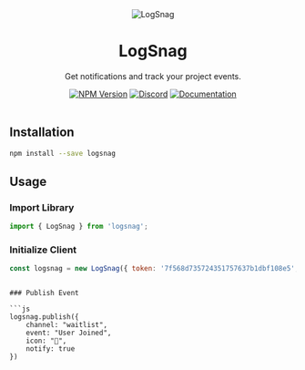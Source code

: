 <div align="center">
	<img src="https://logsnag.com/og-image.png" alt="LogSnag"/>
	<br>
    <h1>LogSnag</h1>
	<p>Get notifications and track your project events.</p>
	<a href="https://www.npmjs.com/package/logsnag"><img src="https://img.shields.io/npm/v/logsnag" alt="NPM Version"></a>
	<a href="https://discord.gg/dY3pRxgWua"><img src="https://img.shields.io/discord/922560704454750245?color=%237289DA&label=Discord" alt="Discord"></a>
	<a href="https://docs.logsnag.com"><img src="https://img.shields.io/badge/Docs-LogSnag" alt="Documentation"></a>
	<br>
	<br>
</div>


## Installation

```sh
npm install --save logsnag
```

## Usage

### Import Library

```js
import { LogSnag } from 'logsnag';
```

### Initialize Client

```js
const logsnag = new LogSnag({ token: '7f568d735724351757637b1dbf108e5', project: 'my-saas' });
```
```

### Publish Event

```js
logsnag.publish({
    channel: "waitlist",
    event: "User Joined",
    icon: "🎉",
    notify: true
})
```

